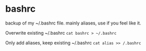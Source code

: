 # bashrc
backup of my ~/.bashrc file. mainly aliases,
use if you feel like it.

Overwrite existing ~/.bashrc
`cat bashrc > ~/.bashrc`


Only add aliases, keep existing ~/.bashrc
`cat alias >> /.bashrc`
